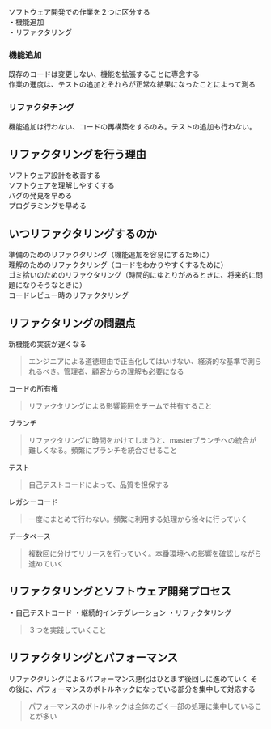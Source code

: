 ソフトウェア開発での作業を２つに区分する  
・機能追加  
・リファクタリング  

### 機能追加
既存のコードは変更しない、機能を拡張することに専念する  
作業の進度は、テストの追加とそれらが正常な結果になったことによって測る  
### リファクタチング
機能追加は行わない、コードの再構築をするのみ。テストの追加も行わない。  

## リファクタリングを行う理由
ソフトウェア設計を改善する  
ソフトウェアを理解しやすくする  
バグの発見を早める  
プログラミングを早める  

## いつリファクタリングするのか
準備のためのリファクタリング（機能追加を容易にするために）  
理解のためのリファクタリング（コードをわかりやすくするために）  
ゴミ拾いのためのリファクタリング（時間的にゆとりがあるときに、将来的に問題になりそうなときに）  
コードレビュー時のリファクタリング  

## リファクタリングの問題点
新機能の実装が遅くなる  
> エンジニアによる道徳理由で正当化してはいけない、経済的な基準で測られるべき。管理者、顧客からの理解も必要になる  

コードの所有権
> リファクタリングによる影響範囲をチームで共有すること  

ブランチ
> リファクタリングに時間をかけてしまうと、masterブランチへの統合が難しくなる。頻繁にブランチを統合させること

テスト
> 自己テストコードによって、品質を担保する

レガシーコード
> 一度にまとめて行わない。頻繁に利用する処理から徐々に行っていく

データベース
> 複数回に分けてリリースを行っていく。本番環境への影響を確認しながら進めていく

## リファクタリングとソフトウェア開発プロセス
・自己テストコード
・継続的インテグレーション
・リファクタリング
> ３つを実践していくこと

## リファクタリングとパフォーマンス
リファクタリングによるパフォーマンス悪化はひとまず後回しに進めていく
その後に、パフォーマンスのボトルネックになっている部分を集中して対応する
> パフォーマンスのボトルネックは全体のごく一部の処理に集中していることが多い

